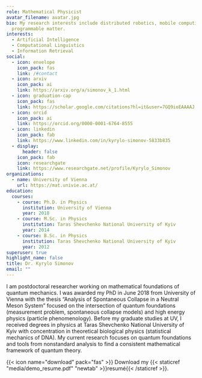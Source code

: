 ```yaml
---
role: Mathematical Physicist
avatar_filename: avatar.jpg
bio: My research interests include distributed robotics, mobile computing and
  programmable matter.
interests:
  - Artificial Intelligence
  - Computational Linguistics
  - Information Retrieval
social:
  - icon: envelope
    icon_pack: fas
    link: /#contact
  - icon: arxiv
    icon_pack: ai
    link: https://arxiv.org/a/simonov_k_1.html
  - icon: graduation-cap
    icon_pack: fas
    link: https://scholar.google.com/citations?hl=it&user=7GQ9ioEAAAAJ
  - icon: orcid
    icon_pack: ai
    link: https://orcid.org/0000-0001-6764-8555
  - icon: linkedin
    icon_pack: fab
    link: https://www.linkedin.com/in/kyrylo-simonov-5833b835
  - display:
      header: false
    icon_pack: fab
    icon: researchgate
    link: https://www.researchgate.net/profile/Kyrylo_Simonov
organizations:
  - name: University of Vienna
    url: https://mat.univie.ac.at/
education:
  courses:
    - course: Ph.D. in Physics
      institution: University of Vienna
      year: 2018
    - course: M.Sc. in Physics
      institution: Taras Shevchenko National University of Kyiv
      year: 2014
    - course: B.Sc. in Physics
      institution: Taras Shevchenko National University of Kyiv
      year: 2012
superuser: true
highlight_name: false
title: Dr. Kyrylo Simonov
email: ""
---
```

I am postdoctoral researcher working on mathematical foundations of quantum mechanics. I was awarded my PhD in June 2018 from University of Vienna with the thesis “Analysis of Spontaneous Collapse in a Neutral Meson System” focused on the intersection of quantum foundations (measurement problem, spontaneous collapse models) and high energy physics (particle phenomenology). Before my graduate studies at UV, I received degrees in physics at Taras Shevchenko National University of Kyiv with concentration in theoretical biological physics (statistical mechanics of DNA). My current research focuses on quantum foundations and tools from nonstandard analysis to find a consistent mathematical framework of quantum theory.

{{< icon name="download" pack="fas" >}} Download my {{< staticref "media/demo_resume.pdf" "newtab" >}}resumé{{< /staticref >}}.